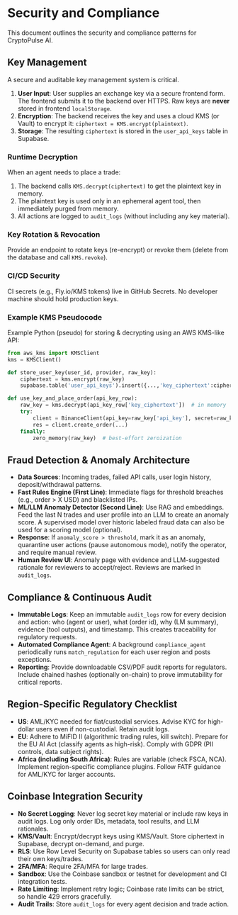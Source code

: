 # Security and Compliance

This document outlines the security and compliance patterns for CryptoPulse AI.

## Key Management

A secure and auditable key management system is critical.

1.  **User Input**: User supplies an exchange key via a secure frontend form. The frontend submits it to the backend over HTTPS. Raw keys are **never** stored in frontend `localStorage`.
2.  **Encryption**: The backend receives the key and uses a cloud KMS (or Vault) to encrypt it: `ciphertext = KMS.encrypt(plaintext)`.
3.  **Storage**: The resulting `ciphertext` is stored in the `user_api_keys` table in Supabase.

### Runtime Decryption

When an agent needs to place a trade:

1.  The backend calls `KMS.decrypt(ciphertext)` to get the plaintext key in memory.
2.  The plaintext key is used only in an ephemeral agent tool, then immediately purged from memory.
3.  All actions are logged to `audit_logs` (without including any key material).

### Key Rotation & Revocation

Provide an endpoint to rotate keys (re-encrypt) or revoke them (delete from the database and call `KMS.revoke`).

### CI/CD Security

CI secrets (e.g., Fly.io/KMS tokens) live in GitHub Secrets. No developer machine should hold production keys.

### Example KMS Pseudocode

Example Python (pseudo) for storing & decrypting using an AWS KMS-like API:

```python
from aws_kms import KMSClient
kms = KMSClient()

def store_user_key(user_id, provider, raw_key):
    ciphertext = kms.encrypt(raw_key)
    supabase.table('user_api_keys').insert({...,'key_ciphertext':ciphertext})

def use_key_and_place_order(api_key_row):
    raw_key = kms.decrypt(api_key_row['key_ciphertext'])  # in memory
    try:
        client = BinanceClient(api_key=raw_key['api_key'], secret=raw_key['secret'])
        res = client.create_order(...)
    finally:
        zero_memory(raw_key)  # best-effort zeroization
```

## Fraud Detection & Anomaly Architecture

-   **Data Sources**: Incoming trades, failed API calls, user login history, deposit/withdrawal patterns.
-   **Fast Rules Engine (First Line)**: Immediate flags for threshold breaches (e.g., order > X USD) and blacklisted IPs.
-   **ML/LLM Anomaly Detector (Second Line)**: Use RAG and embeddings. Feed the last N trades and user profile into an LLM to create an anomaly score. A supervised model over historic labeled fraud data can also be used for a scoring model (optional).
-   **Response**: If `anomaly_score > threshold`, mark it as an anomaly, quarantine user actions (pause autonomous mode), notify the operator, and require manual review.
-   **Human Review UI**: Anomaly page with evidence and LLM-suggested rationale for reviewers to accept/reject. Reviews are marked in `audit_logs`.

## Compliance & Continuous Audit

-   **Immutable Logs**: Keep an immutable `audit_logs` row for every decision and action: who (agent or user), what (order id), why (LM summary), evidence (tool outputs), and timestamp. This creates traceability for regulatory requests.
-   **Automated Compliance Agent**: A background `compliance_agent` periodically runs `match_regulation` for each user region and posts exceptions.
-   **Reporting**: Provide downloadable CSV/PDF audit reports for regulators. Include chained hashes (optionally on-chain) to prove immutability for critical reports.

## Region-Specific Regulatory Checklist

-   **US**: AML/KYC needed for fiat/custodial services. Advise KYC for high-dollar users even if non-custodial. Retain audit logs.
-   **EU**: Adhere to MiFID II (algorithmic trading rules, kill switch). Prepare for the EU AI Act (classify agents as high-risk). Comply with GDPR (PII controls, data subject rights).
-   **Africa (including South Africa)**: Rules are variable (check FSCA, NCA). Implement region-specific compliance plugins. Follow FATF guidance for AML/KYC for larger accounts.

## Coinbase Integration Security

-   **No Secret Logging**: Never log secret key material or include raw keys in audit logs. Log only order IDs, metadata, tool results, and LLM rationales.
-   **KMS/Vault**: Encrypt/decrypt keys using KMS/Vault. Store ciphertext in Supabase, decrypt on-demand, and purge.
-   **RLS**: Use Row Level Security on Supabase tables so users can only read their own keys/trades.
-   **2FA/MFA**: Require 2FA/MFA for large trades.
-   **Sandbox**: Use the Coinbase sandbox or testnet for development and CI integration tests.
-   **Rate Limiting**: Implement retry logic; Coinbase rate limits can be strict, so handle 429 errors gracefully.
-   **Audit Trails**: Store `audit_logs` for every agent decision and trade action.
